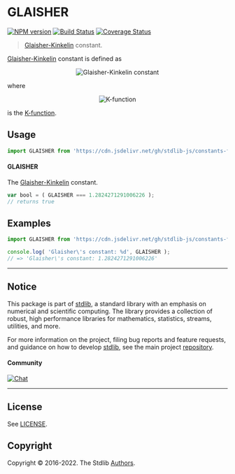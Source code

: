 <!--

@license Apache-2.0

Copyright (c) 2018 The Stdlib Authors.

Licensed under the Apache License, Version 2.0 (the "License");
you may not use this file except in compliance with the License.
You may obtain a copy of the License at

   http://www.apache.org/licenses/LICENSE-2.0

Unless required by applicable law or agreed to in writing, software
distributed under the License is distributed on an "AS IS" BASIS,
WITHOUT WARRANTIES OR CONDITIONS OF ANY KIND, either express or implied.
See the License for the specific language governing permissions and
limitations under the License.

-->

# GLAISHER

[![NPM version][npm-image]][npm-url] [![Build Status][test-image]][test-url] [![Coverage Status][coverage-image]][coverage-url] <!-- [![dependencies][dependencies-image]][dependencies-url] -->

> [Glaisher-Kinkelin][glaisher-constant] constant.

<section class="intro">

[Glaisher-Kinkelin][glaisher-constant] constant is defined as

<!-- <equation class="equation" label="eq:glaisher_kinkelin_constant" align="center" raw="A = \lim_{n\to\infty} \frac{K(n + 1)}{n^{n^2/2 + n/2 + 1/12}e^{-n^2/4}}" alt="Glaisher-Kinkelin constant"> -->

<div class="equation" align="center" data-raw-text="A = \lim_{n\to\infty} \frac{K(n + 1)}{n^{n^2/2 + n/2 + 1/12}e^{-n^2/4}}" data-equation="eq:glaisher_kinkelin_constant">
    <img src="https://cdn.jsdelivr.net/gh/stdlib-js/stdlib@6e1cf583c4854b3d982f22f361f53a30c9f552dc/lib/node_modules/@stdlib/constants/float64/glaisher-kinkelin/docs/img/equation_glaisher_kinkelin_constant.svg" alt="Glaisher-Kinkelin constant">
    <br>
</div>

<!-- </equation> -->

where

<!-- <equation class="equation" label="eq:k_function" align="center" raw="K(n) = \prod_{k=1}^{n-1} k^k" alt="K-function"> -->

<div class="equation" align="center" data-raw-text="K(n) = \prod_{k=1}^{n-1} k^k" data-equation="eq:k_function">
    <img src="https://cdn.jsdelivr.net/gh/stdlib-js/stdlib@6e1cf583c4854b3d982f22f361f53a30c9f552dc/lib/node_modules/@stdlib/constants/float64/glaisher-kinkelin/docs/img/equation_k_function.svg" alt="K-function">
    <br>
</div>

<!-- </equation> -->

is the [K-function][k-function].

</section>

<!-- /.intro -->



<section class="usage">

## Usage

```javascript
import GLAISHER from 'https://cdn.jsdelivr.net/gh/stdlib-js/constants-float64-glaisher-kinkelin@deno/mod.js';
```

#### GLAISHER

The [Glaisher-Kinkelin][glaisher-constant] constant.

```javascript
var bool = ( GLAISHER === 1.2824271291006226 );
// returns true
```

</section>

<!-- /.usage -->

<section class="examples">

## Examples

<!-- TODO: better example -->

<!-- eslint no-undef: "error" -->

```javascript
import GLAISHER from 'https://cdn.jsdelivr.net/gh/stdlib-js/constants-float64-glaisher-kinkelin@deno/mod.js';

console.log( 'Glaisher\'s constant: %d', GLAISHER );
// => 'Glaisher\'s constant: 1.2824271291006226'
```

</section>

<!-- /.examples -->

<!-- C interface documentation. -->



<!-- Section for related `stdlib` packages. Do not manually edit this section, as it is automatically populated. -->

<section class="related">

</section>

<!-- /.related -->

<!-- Section for all links. Make sure to keep an empty line after the `section` element and another before the `/section` close. -->


<section class="main-repo" >

* * *

## Notice

This package is part of [stdlib][stdlib], a standard library with an emphasis on numerical and scientific computing. The library provides a collection of robust, high performance libraries for mathematics, statistics, streams, utilities, and more.

For more information on the project, filing bug reports and feature requests, and guidance on how to develop [stdlib][stdlib], see the main project [repository][stdlib].

#### Community

[![Chat][chat-image]][chat-url]

---

## License

See [LICENSE][stdlib-license].


## Copyright

Copyright &copy; 2016-2022. The Stdlib [Authors][stdlib-authors].

</section>

<!-- /.stdlib -->

<!-- Section for all links. Make sure to keep an empty line after the `section` element and another before the `/section` close. -->

<section class="links">

[npm-image]: http://img.shields.io/npm/v/@stdlib/constants-float64-glaisher-kinkelin.svg
[npm-url]: https://npmjs.org/package/@stdlib/constants-float64-glaisher-kinkelin

[test-image]: https://github.com/stdlib-js/constants-float64-glaisher-kinkelin/actions/workflows/test.yml/badge.svg?branch=main
[test-url]: https://github.com/stdlib-js/constants-float64-glaisher-kinkelin/actions/workflows/test.yml?query=branch:main

[coverage-image]: https://img.shields.io/codecov/c/github/stdlib-js/constants-float64-glaisher-kinkelin/main.svg
[coverage-url]: https://codecov.io/github/stdlib-js/constants-float64-glaisher-kinkelin?branch=main

<!--

[dependencies-image]: https://img.shields.io/david/stdlib-js/constants-float64-glaisher-kinkelin.svg
[dependencies-url]: https://david-dm.org/stdlib-js/constants-float64-glaisher-kinkelin/main

-->

[chat-image]: https://img.shields.io/gitter/room/stdlib-js/stdlib.svg
[chat-url]: https://gitter.im/stdlib-js/stdlib/

[stdlib]: https://github.com/stdlib-js/stdlib

[stdlib-authors]: https://github.com/stdlib-js/stdlib/graphs/contributors

[umd]: https://github.com/umdjs/umd
[es-module]: https://developer.mozilla.org/en-US/docs/Web/JavaScript/Guide/Modules

[deno-url]: https://github.com/stdlib-js/constants-float64-glaisher-kinkelin/tree/deno
[umd-url]: https://github.com/stdlib-js/constants-float64-glaisher-kinkelin/tree/umd
[esm-url]: https://github.com/stdlib-js/constants-float64-glaisher-kinkelin/tree/esm
[branches-url]: https://github.com/stdlib-js/constants-float64-glaisher-kinkelin/blob/main/branches.md

[stdlib-license]: https://raw.githubusercontent.com/stdlib-js/constants-float64-glaisher-kinkelin/main/LICENSE

[glaisher-constant]: https://en.wikipedia.org/wiki/Glaisher%E2%80%93Kinkelin_constant

[k-function]: https://en.wikipedia.org/wiki/K-function

</section>

<!-- /.links -->
